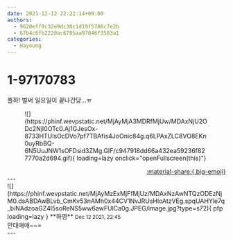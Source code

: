 ```yaml
---
date: 2021-12-12 22:22:14+09:00
authors:
  - 9620eff9c32e9dc30c1d19f5786c7e2b
  - 67b4c6fb2220ac6705aa97046f3503a1
categories:
  - Hayoung
---
```


# 1-97170783

<div class="post-container" markdown="1">
<div class="content-container md-sidebar__scrollwrap" markdown="1">

플하! 벌써 일요일이 끝나간당...ㅠ
<figure markdown="1">
![](https://phinf.wevpstatic.net/MjAyMjA3MDRfMjUw/MDAxNjU2ODc2NjI0OTc0.Aj1GJesOx-8733HTUIsOcDVo7pf7TBAfis4JoOnic84g.q6LPAxZLC8VO8EKn0uyRbBQ-6N5UuJNW1sOFDsid3ZMg.GIF/c947918dd66a432ea59236f827770a2d694.gif){ loading=lazy onclick="openFullscreen(this)"}
</figure>


</div>
</div>

<div style="text-align: right;" markdown="1">
<a href="https://weverse.io/fromis9/fanpost/1-97170783" style="text-align: right;">:material-share:{.big-emoji}</a>
</div>
---

<div class="comments-container md-sidebar__scrollwrap" markdown="1">
<div class="comment" markdown="1">
<div class='id-container' markdown="1">
![](https://phinf.wevpstatic.net/MjAyMzExMjFfMjUz/MDAxNzAwNTQzODEzNjM0.dsABDAwBLvb_CmKv53nAMh0x44CV1NvJRUsHloAtzVEg.spqUAHYle7q_biNAdzoaGZ4l5soReNS5ww6awFUlCa0g.JPEG/image.jpg?type=s72){ pfp loading=lazy }
**<span class="artist">하영</span>** <small>Dec 12 2021, 22:45</small><br>
</div>
<div class='comment-body' markdown="1">
안대애애~~=
</div>
</div>
</div>
---
